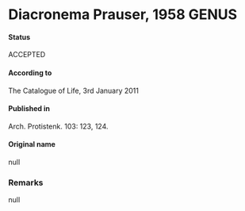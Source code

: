 Diacronema Prauser, 1958 GENUS
=======

#### Status
ACCEPTED

#### According to
The Catalogue of Life, 3rd January 2011

#### Published in
Arch. Protistenk. 103: 123, 124.

#### Original name
null

### Remarks
null